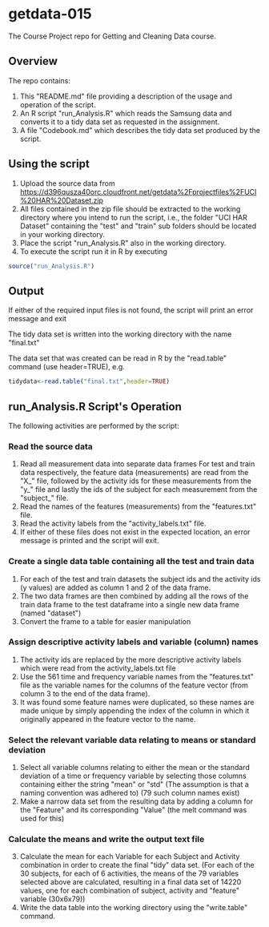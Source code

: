 # getdata-015
The Course Project repo for Getting and Cleaning Data course.
## Overview
The repo contains:

1. This "README.md" file providing a description of the usage and operation of the script.
2. An R script "run_Analysis.R" which reads the Samsung data and converts it to 
a tidy data set as requested in the assignment.
3. A file "Codebook.md" which describes the tidy data set produced by the script.

## Using the script
1. Upload the source data from 
https://d396qusza40orc.cloudfront.net/getdata%2Fprojectfiles%2FUCI%20HAR%20Dataset.zip
2. All files contained in the zip file should be extracted to the working directory
where you intend to run the script, i.e., the folder "UCI HAR Dataset" containing the "test"
and "train" sub folders should be located in your working directory.
3. Place the script "run_Analysis.R" also in the working directory.
4. To execute the script run it in R by executing 
```R
source("run_Analysis.R")
```

## Output
If either of the required input files is not found, the script will print an error message and exit

The tidy data set is written into the working directory with the name "final.txt"

The data set that was created can be read in R by the "read.table" command (use header=TRUE), e.g.
```R
tidydata<-read.table("final.txt",header=TRUE)
```

## run_Analysis.R Script's Operation
The following activities are performed by the script:

### Read the source data

1. Read all measurement data into separate data frames
For test and train data respectively, the feature data (measurements) are read from the "X_" file, followed by the activity ids for these measurements from the "y_" file and lastly the ids of the subject for each measurement from the "subject_" file.
2. Read the names of the features (measurements) from the "features.txt" file.
3. Read the activity labels from the "activity_labels.txt" file.
4.  If either of these files does not exist in the expected location, an error message is printed and the script will exit.

### Create a single data table containing all the test and train data

1. For each of the test and train datasets the subject ids and the activity ids (y values) are added as column 1 and 2 of the data frame.
2. The two data frames are then combined by adding all the rows of the train data frame to the test dataframe into a single new data frame (named "dataset")
3. Convert the frame to a table for easier manipulation

### Assign descriptive activity labels and variable (column) names

1. The activity ids are replaced by the more descriptive activity labels which were read from the activity_labels.txt file
2. Use the 561 time and frequency variable names from the "features.txt" file as the variable names for the columns of the feature vector (from column 3 to the end of the data frame).
3. It was found some feature names were duplicated, so these names are made unique by simply appending the index of the column in which it originally appeared in the feature vector to the name.

### Select the relevant variable data relating to means or standard deviation

1. Select all variable columns relating to either the mean or the standard deviation of a time or frequency variable by selecting those columns containing either the string "mean" or "std" (The assumption is that a naming convention was adhered to) (79 such column names exist)
2. Make a narrow data set from the resulting data by adding a column for the "Feature" and its corresponding "Value" (the melt command was used for this)

### Calculate the means and write the output text file

3. Calculate the mean for each Variable for each Subject and Activity combination in order to create the final "tidy" data set.  (For each of the 30 subjects, for each of 6 activities, the means of the 79 variables selected above are calculated, resulting in a final data set of 14220 values, one for each combination of subject, activity and "feature" variable (30x6x79))
4. Write the data table into the working directory using the "write.table" command.
